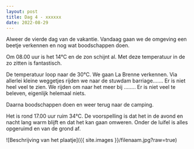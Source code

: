 ```yaml
---
layout: post
title: Dag 4 - xxxxxx
date: 2022-08-29
---
```

Alweer de vierde dag van de vakantie. Vandaag gaan we de omgeving een beetje verkennen en nog wat boodschappen doen.

Om 08.00 uur is het 14°C en de zon schijnt al. Met deze temperatuur in de zo zitten is fantastisch.

De temperatuur loop naar de 30°C. We gaan La Brenne verkennen. Via allerlei kleine weggetjes rijden we naar de stuwdam barriage……. Er is niet heel veel te zien. We rijden om naar het meer bij …….. Er is niet veel te beleven, eigenlijk helemaal niets.

Daarna boodschappen doen en weer terug naar de camping.

Het is rond 17.00 uur ruim 34°C. De voorspelling is dat het in de avond en nacht lang warm blijft en dat het kan gaan omweren.
Onder de luifel is alles opgeruimd en van de grond af.




![Beschrijving van het plaatje]({{ site.images }}/filenaam.jpg?raw=true)